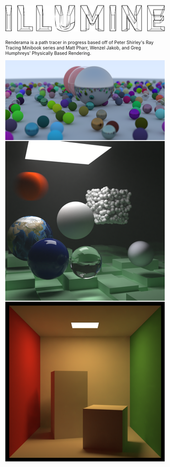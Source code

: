 ![Illumine](header.png)
=============================

Renderama is a path tracer in progress based off of Peter Shirley's
Ray Tracing Minibook series and Matt Pharr, Wenzel Jakob,
and Greg Humphreys' Physically Based Rendering.

![Spheres](random_spheres.png)
![SpheresInBox](spheres_in_box.png)
![CornellBox](cornell_box_denoised.png)
